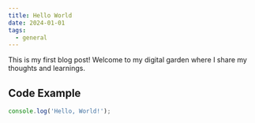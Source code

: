 ```yaml
---
title: Hello World
date: 2024-01-01
tags:
  - general
---
```

This is my first blog post! Welcome to my digital garden where I share my thoughts and learnings.

## Code Example

```javascript
console.log('Hello, World!');

